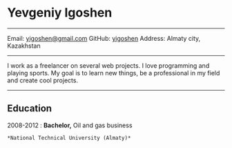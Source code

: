 Yevgeniy Igoshen
============

-------------------     ----------------------------
Email:                       yigoshen@gmail.com
GitHub:                      [yigoshen](https://github.com/YIgoshen)
Address:                    Almaty city, Kazakhstan
-------------------     ----------------------------
I work as a freelancer on several web projects. I love programming and playing sports. My goal is to learn new things, be a professional in my field and create cool projects.
-------------------     ----------------------------

Education
---------

2008-2012
:   **Bachelor,** Oil and gas business

    *National Technical University (Almaty)*
